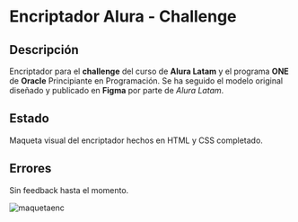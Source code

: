 # Encriptador Alura - Challenge

## Descripción

Encriptador para el **challenge** del curso de **Alura Latam** y el programa **ONE** de **Oracle** Principiante en Programación.
Se ha seguido el modelo original diseñado y publicado en **Figma** por parte de *Alura Latam*.

## Estado

Maqueta visual del encriptador hechos en HTML y CSS completado.

## Errores

Sin feedback hasta el momento.

![maquetaenc](https://github.com/Gercodex/encriptador_alura/assets/157858339/e9db29cd-e58a-4cc0-8025-389ba14df696)





